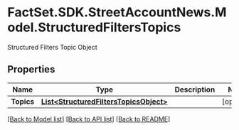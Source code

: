 # FactSet.SDK.StreetAccountNews.Model.StructuredFiltersTopics
Structured Filters Topic Object

## Properties

Name | Type | Description | Notes
------------ | ------------- | ------------- | -------------
**Topics** | [**List&lt;StructuredFiltersTopicsObject&gt;**](StructuredFiltersTopicsObject.md) |  | [optional] 

[[Back to Model list]](../README.md#documentation-for-models) [[Back to API list]](../README.md#documentation-for-api-endpoints) [[Back to README]](../README.md)

